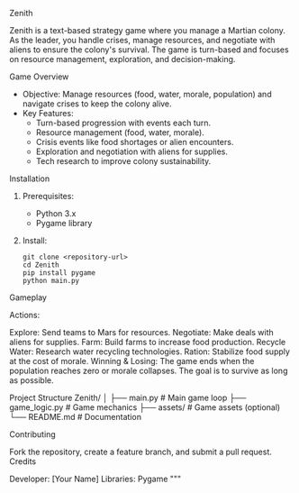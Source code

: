 Zenith

Zenith is a text-based strategy game where you manage a Martian colony. As the leader, 
you handle crises, manage resources, and negotiate with aliens to ensure the colony's survival. 
The game is turn-based and focuses on resource management, exploration, and decision-making.

Game Overview
- Objective: Manage resources (food, water, morale, population) and navigate crises to keep the colony alive.
- Key Features:
  - Turn-based progression with events each turn.
  - Resource management (food, water, morale).
  - Crisis events like food shortages or alien encounters.
  - Exploration and negotiation with aliens for supplies.
  - Tech research to improve colony sustainability.

Installation
1. Prerequisites: 
   - Python 3.x
   - Pygame library

2. Install:
   ```
   git clone <repository-url>
   cd Zenith
   pip install pygame
   python main.py
Gameplay

Actions:

Explore: Send teams to Mars for resources.
Negotiate: Make deals with aliens for supplies.
Farm: Build farms to increase food production.
Recycle Water: Research water recycling technologies.
Ration: Stabilize food supply at the cost of morale.
Winning & Losing: The game ends when the population reaches zero or morale collapses. The goal is to survive as long as possible.

Project Structure Zenith/ │ ├── main.py # Main game loop ├── game_logic.py # Game mechanics ├── assets/ # Game assets (optional) └── README.md # Documentation

Contributing

Fork the repository, create a feature branch, and submit a pull request.
Credits

Developer: [Your Name]
Libraries: Pygame """
